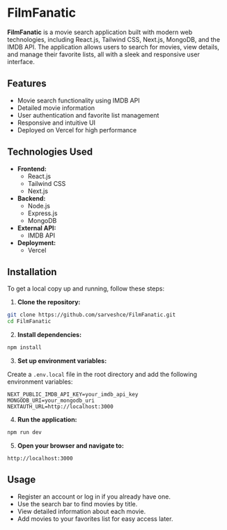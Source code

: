 # FilmFanatic

**FilmFanatic** is a movie search application built with modern web technologies, including React.js, Tailwind CSS, Next.js, MongoDB, and the IMDB API. The application allows users to search for movies, view details, and manage their favorite lists, all with a sleek and responsive user interface.



## Features

- Movie search functionality using IMDB API
- Detailed movie information
- User authentication and favorite list management
- Responsive and intuitive UI
- Deployed on Vercel for high performance

## Technologies Used

- **Frontend:**
  - React.js
  - Tailwind CSS
  - Next.js
- **Backend:**
  - Node.js
  - Express.js
  - MongoDB
- **External API:**
  - IMDB API
- **Deployment:**
  - Vercel

## Installation

To get a local copy up and running, follow these steps:

1. **Clone the repository:**

```bash
git clone https://github.com/sarveshce/FilmFanatic.git
cd FilmFanatic
```

2. **Install dependencies:**

```bash
npm install
```

3. **Set up environment variables:**

Create a `.env.local` file in the root directory and add the following environment variables:

```env
NEXT_PUBLIC_IMDB_API_KEY=your_imdb_api_key
MONGODB_URI=your_mongodb_uri
NEXTAUTH_URL=http://localhost:3000
```

4. **Run the application:**

```bash
npm run dev
```

5. **Open your browser and navigate to:**

```
http://localhost:3000
```

## Usage

- Register an account or log in if you already have one.
- Use the search bar to find movies by title.
- View detailed information about each movie.
- Add movies to your favorites list for easy access later.
